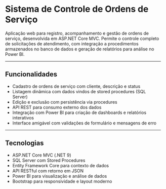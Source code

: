 # Sistema de Controle de Ordens de Serviço #
Aplicação web para registro, acompanhamento e gestão de ordens de serviço, desenvolvida em ASP.NET Core MVC. Permite o controle completo de solicitações de atendimento, com integração a procedimentos armazenados no banco de dados e geração de relatórios para análise no Power BI.

---

## Funcionalidades
- Cadastro de ordens de serviço com cliente, descrição e status
- Listagem dinâmica com dados vindos de stored procedures (SQL Server)
- Edição e exclusão com persistência via procedures
- API REST para consumo externo dos dados
- Integração com Power BI para criação de dashboards e relatórios interativos
- Interface amigável com validações de formulário e mensagens de erro

---

## Tecnologias
- ASP.NET Core MVC (.NET 9)
- SQL Server com Stored Procedures
- Entity Framework Core para contexto de dados
- API RESTful com retorno em JSON
- Power BI para visualização e análise de dados
- Bootstrap para responsividade e layout moderno
